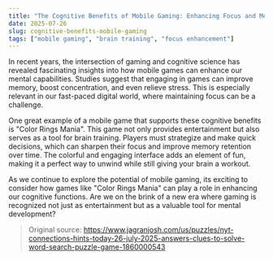 ```yaml
---
title: "The Cognitive Benefits of Mobile Gaming: Enhancing Focus and Memory"
date: 2025-07-26
slug: cognitive-benefits-mobile-gaming
tags: ["mobile gaming", "brain training", "focus enhancement"]
---
```


In recent years, the intersection of gaming and cognitive science has revealed fascinating insights into how mobile games can enhance our mental capabilities. Studies suggest that engaging in games can improve memory, boost concentration, and even relieve stress. This is especially relevant in our fast-paced digital world, where maintaining focus can be a challenge.

One great example of a mobile game that supports these cognitive benefits is "Color Rings Mania". This game not only provides entertainment but also serves as a tool for brain training. Players must strategize and make quick decisions, which can sharpen their focus and improve memory retention over time. The colorful and engaging interface adds an element of fun, making it a perfect way to unwind while still giving your brain a workout.

As we continue to explore the potential of mobile gaming, its exciting to consider how games like "Color Rings Mania" can play a role in enhancing our cognitive functions. Are we on the brink of a new era where gaming is recognized not just as entertainment but as a valuable tool for mental development?
> Original source: https://www.jagranjosh.com/us/puzzles/nyt-connections-hints-today-26-july-2025-answers-clues-to-solve-word-search-puzzle-game-1860000543